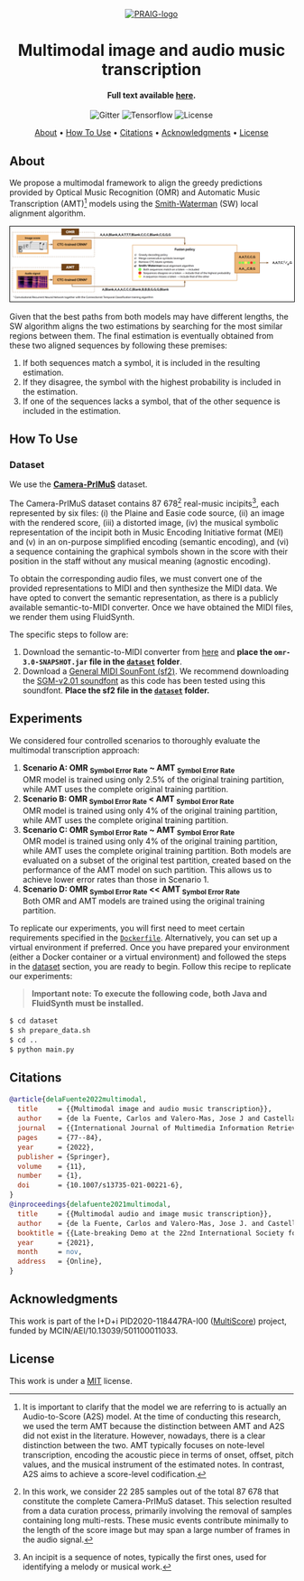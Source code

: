 <p align="center">
  <a href="https://praig.ua.es/"><img src="https://i.imgur.com/Iu7CvC1.png" alt="PRAIG-logo" width="100"></a>
</p>

<h1 align="center">Multimodal image and audio music transcription</h1>

<h4 align="center">Full text available <a href="https://link.springer.com/article/10.1007/s13735-021-00221-6" target="_blank">here</a>.</h4>

<p align="center">
  <img src="https://img.shields.io/badge/python-3.9.0-orange" alt="Gitter">
  <img src="https://img.shields.io/badge/Tensorflow-%FFFFFF.svg?style=flat&logo=Tensorflow&logoColor=orange&color=white" alt="Tensorflow">
  <img src="https://img.shields.io/static/v1?label=License&message=MIT&color=blue" alt="License">
</p>


<p align="center">
  <a href="#about">About</a> •
  <a href="#how-to-use">How To Use</a> •
  <a href="#citations">Citations</a> •
  <a href="#acknowledgments">Acknowledgments</a> •
  <a href="#license">License</a>
</p>


## About

We propose a multimodal framework to align the greedy predictions provided by Optical Music Recognition (OMR) and Automatic Music Transcription (AMT)[^1] models using the [Smith-Waterman](https://www.sciencedirect.com/science/article/abs/pii/0022283681900875) (SW) local alignment algorithm. 

[^1]: It is important to clarify that the model we are referring to is actually an Audio-to-Score (A2S) model. At the time of conducting this research, we used the term AMT because the distinction between AMT and A2S did not exist in the literature. However, nowadays, there is a clear distinction between the two. AMT typically focuses on note-level transcription, encoding the acoustic piece in terms of onset, offset, pitch values, and the musical instrument of the estimated notes. In contrast, A2S aims to achieve a score-level codification.

<p align="center">
  <img src="scheme.png" alt="content" style="border: 1px solid black; width: 800px;">
</p>

Given that the best paths from both models may have different lengths, the SW algorithm aligns the two estimations by searching for the most similar regions between them. The final estimation is eventually obtained from these two aligned sequences by following these premises: 
1) If both sequences match a symbol, it is included in the resulting estimation.
2) If they disagree, the symbol with the highest probability is included in the estimation.
3) If one of the sequences lacks a symbol, that of the other sequence is included in the estimation.

## How To Use

### Dataset

We use the [**Camera-PrIMuS**](https://grfia.dlsi.ua.es/primus/) dataset.

The Camera-PrIMuS dataset contains 87&nbsp;678[^2] real-music incipits[^3], each represented by six files: (i) the Plaine and Easie code source, (ii) an image with the rendered score, (iii) a distorted image, (iv) the musical symbolic representation of the incipit both in Music Encoding Initiative format (MEI) and (v) in an on-purpose simplified encoding (semantic encoding), and (vi) a sequence containing the graphical symbols shown in the score with their position in the staff without any musical meaning (agnostic encoding).

[^2]: In this work, we consider 22&nbsp;285 samples out of the total 87&nbsp;678 that constitute the complete Camera-PrIMuS dataset. This selection resulted from a data curation process, primarily involving the removal of samples containing long multi-rests. These music events contribute minimally to the length of the score image but may span a large number of frames in the audio signal.

[^3]: An incipit is a sequence of notes, typically the first ones, used for identifying a melody or musical work.

To obtain the corresponding audio files, we must convert one of the provided representations to MIDI and then synthesize the MIDI data. We have opted to convert the semantic representation, as there is a publicly available semantic-to-MIDI converter. Once we have obtained the MIDI files, we render them using FluidSynth.

The specific steps to follow are:
1) Download the semantic-to-MIDI converter from [here](https://grfia.dlsi.ua.es/primus/primus_converter.tgz) and **place the `omr-3.0-SNAPSHOT.jar` file in the [`dataset`](dataset) folder**.
2) Download a [General MIDI SounFont (sf2)](https://sites.google.com/site/soundfonts4u/#h.p_biJ8J359lC5W). We recommend downloading the [SGM-v2.01 soundfont](https://drive.google.com/file/d/12zSPpFucZXFg-svKeu6dm7-Fe5m20xgJ/view) as this code has been tested using this soundfont. **Place the sf2 file in the [`dataset`](dataset) folder.**

## Experiments

We considered four controlled scenarios to thoroughly evaluate the multimodal transcription approach:
1) **Scenario A: OMR <sub>Symbol Error Rate</sub> ~ AMT <sub>Symbol Error Rate</sub>**
<br>OMR model is trained using only 2.5% of the original training partition, while AMT uses the complete original training partition.
2) **Scenario B: OMR <sub>Symbol Error Rate</sub> < AMT <sub>Symbol Error Rate</sub>**
<br>OMR model is trained using only 4% of the original training partition, while AMT uses the complete original training partition.
3) **Scenario C: OMR <sub>Symbol Error Rate</sub> ~ AMT <sub>Symbol Error Rate</sub>**
<br>OMR model is trained using only 4% of the original training partition, while AMT uses the complete original training partition. Both models are evaluated on a subset of the original test partition, created based on the performance of the AMT model on such partition. This allows us to achieve lower error rates than those in Scenario 1.
4) **Scenario D: OMR <sub>Symbol Error Rate</sub> << AMT <sub>Symbol Error Rate</sub>**
<br>Both OMR and AMT models are trained using the original training partition.


To replicate our experiments, you will first need to meet certain requirements specified in the [`Dockerfile`](Dockerfile). Alternatively, you can set up a virtual environment if preferred. Once you have prepared your environment (either a Docker container or a virtual environment) and followed the steps in the [dataset](#dataset) section, you are ready to begin. Follow this recipe to replicate our experiments:

> **Important note: To execute the following code, both Java and FluidSynth must be installed.**

```bash
$ cd dataset
$ sh prepare_data.sh
$ cd ..
$ python main.py
```

## Citations

```bibtex
@article{delaFuente2022multimodal,
  title     = {{Multimodal image and audio music transcription}},
  author    = {de la Fuente, Carlos and Valero-Mas, Jose J and Castellanos, Francisco J and Calvo-Zaragoza, Jorge},
  journal   = {{International Journal of Multimedia Information Retrieval}},
  pages     = {77--84},
  year      = {2022},
  publisher = {Springer},
  volume    = {11},
  number    = {1},
  doi       = {10.1007/s13735-021-00221-6},
}
@inproceedings{delafuente2021multimodal,
  title     = {{Multimodal audio and image music transcription}},
  author    = {de la Fuente, Carlos and Valero-Mas, Jose J. and Castellanos, Francisco J. and Calvo-Zaragoza, Jorge and Alfaro-Contreras, Mar{\'i}a and I{\~n}esta, Jose M. },
  booktitle = {{Late-breaking Demo at the 22nd International Society for Music Information Retrieval (ISMIR) Conference}},
  year      = {2021},
  month     = nov,
  address   = {Online},
}
```

## Acknowledgments

This work is part of the I+D+i PID2020-118447RA-I00 ([MultiScore](https://sites.google.com/view/multiscore-project)) project, funded by MCIN/AEI/10.13039/501100011033.

## License
This work is under a [MIT](LICENSE) license.
